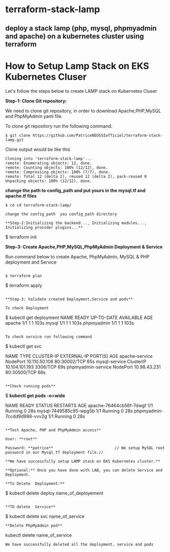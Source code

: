 # terraform-stack-lamp

## deploy a stack lamp (php, mysql, phpmyadmin and apache) on a kubernetes cluster using terraform

# How to Setup Lamp Stack on EKS Kubernetes Cluser

Let's follow the steps below to create LAMP stack on Kubernetes Cluser

**Step-1: Clone Git repository:**

We need to clone git repository, in order to download Apache,PHP,MySQL and PhpMyAdmin yaml file.

To clone git repository run the following command.
```
$ git clone https://github.com/PatriceNEUSSIofficiel/terraform-stack-lamp.git
```
Clone output would be like this
```
Cloning into 'terraform-stack-lamp'...
remote: Enumerating objects: 12, done.
remote: Counting objects: 100% (12/12), done.
remote: Compressing objects: 100% (7/7), done.
remote: Total 12 (delta 2), reused 12 (delta 2), pack-reused 0
Unpacking objects: 100% (12/12), done.
```

**change the path to config_path and put yours in the mysql.tf and apache.tf files**

```
$ cd cd terraform-stack-lamp/

change the config_path  you config_path directory

**Step-2:Initializing the backend..., Initializing modules..., Initializing provider plugins...**

```
$ terraform init 


**Step-3: Create Apache,PHP,MySQL,PhpMyAdmin Deployment & Service**

Run command below to create Apache, PhpMyAdmin, MySQL & PHP deployment and Service

```

$ terraform plan 

```

$ terraform apply

```

**Step-3: Validate created Deployment,Service and pods**

To check Deployment

```
$ kubectl get deployment
NAME         READY   UP-TO-DATE   AVAILABLE   AGE
apache       1/1     1            1           103s
mysql        1/1     1            1           103s
phpmyadmin   1/1     1            1           103s
```

To check service run following command

```
$ kubectl get svc

NAME                 TYPE        CLUSTER-IP       EXTERNAL-IP   PORT(S)        AGE
apache-service       NodePort    10.110.50.108    <none>        80:30002/TCP   65s
mysql-service        ClusterIP   10.104.101.193   <none>        3306/TCP       69s
phpmyadmin-service   NodePort    10.98.43.231     <none>        80:30500/TCP   66s
```

**Check running pods**

```
$ **kubectl get pods -o=wide**

NAME                          READY   STATUS    RESTARTS   AGE
apache-76464cb56f-7dwgf       1/1     Running   0          28s
mysql-7449585c95-wpg5b        1/1     Running   0          28s
phpmyadmin-7ccdd9d998-vvv2g   1/1     Running   0          28s
```

**Test Apache, PHP and PhpMyAdmin access**

User: **root**

Password: **patrice**    						// We setup MySQL root password in our Mysql.tf deployment file.//

**We have successfully setup LAMP stack on EKS Kubernetes cluster.**

**Optional:** Once you have done with LAB, you can delete Service and Deployment.

**To Delete  Deployment:**

```
$ kubectl delete deploy name_of_deployement

```

**TO delete  Service**

```
$ kubectl delete svc name_of_service

```
**Delete PhpMyAdmin pod**
```
kubectl delete name_of_service

```
We have successfully deleted all the deployment, service and pods

